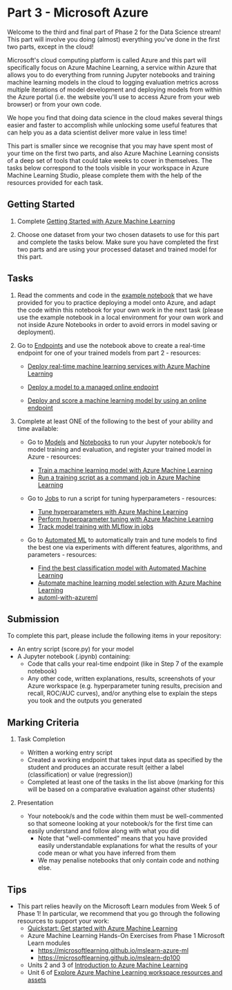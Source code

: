 # Part 3 - Microsoft Azure

Welcome to the third and final part of Phase 2 for the Data Science stream! This part will involve you doing (almost) everything you've done in the first two parts, except in the cloud!

Microsoft's cloud computing platform is called Azure and this part will specifically focus on Azure Machine Learning, a service within Azure that allows you to do everything from running Jupyter notebooks and training machine learning models in the cloud to logging evaluation metrics across multiple iterations of model development and deploying models from within the Azure portal (i.e. the website you'll use to access Azure from your web browser) or from your own code.

We hope you find that doing data science in the cloud makes several things easier and faster to accomplish while unlocking some useful features that can help you as a data scientist deliver more value in less time!

This part is smaller since we recognise that you may have spent most of your time on the first two parts, and also Azure Machine Learning consists of a deep set of tools that could take weeks to cover in themselves. The tasks below correspond to the tools visible in your workspace in Azure Machine Learning Studio, please complete them with the help of the resources provided for each task.

## Getting Started

1. Complete [Getting Started with Azure Machine Learning](../0.%20Resources/docs/getting-started-with-azure-ml.md)

2. Choose one dataset from your two chosen datasets to use for this part and complete the tasks below. Make sure you have completed the first two parts and are using your processed dataset and trained model for this part.

## Tasks

1. Read the comments and code in the [example notebook](./example.ipynb) that we have provided for you to practice deploying a model onto Azure, and adapt the code within this notebook for your own work in the next task (please use the example notebook in a local environment for your own work and not inside Azure Notebooks in order to avoid errors in model saving or deployment).

2. Go to [Endpoints](https://ml.azure.com/endpoints/realtime) and use the notebook above to create a real-time endpoint for one of your trained models from part 2 - resources:

    - [Deploy real-time machine learning services with Azure Machine Learning](https://learn.microsoft.com/en-us/training/modules/register-and-deploy-model-with-amls)

    - [Deploy a model to a managed online endpoint](https://learn.microsoft.com/en-us/training/modules/deploy-model-managed-online-endpoint)

    - [Deploy and score a machine learning model by using an online endpoint](https://learn.microsoft.com/en-us/azure/machine-learning/how-to-deploy-online-endpoints)

3. Complete at least ONE of the following to the best of your ability and time available:

    - Go to [Models](https://ml.azure.com/model/list) and [Notebooks](https://ml.azure.com/fileexplorerAzNB) to run your Jupyter notebook/s for model training and evaluation, and register your trained model in Azure - resources:
        - [Train a machine learning model with Azure Machine Learning](https://learn.microsoft.com/en-us/training/modules/train-local-model-with-azure-mls)
        - [Run a training script as a command job in Azure Machine Learning](https://learn.microsoft.com/en-us/training/modules/run-training-script-command-job-azure-machine-learning)

    - Go to [Jobs](https://ml.azure.com/experiments) to run a script for tuning hyperparameters - resources:
        - [Tune hyperparameters with Azure Machine Learning](https://learn.microsoft.com/en-us/training/modules/tune-hyperparameters-with-azure-machine-learning)
        - [Perform hyperparameter tuning with Azure Machine Learning](https://learn.microsoft.com/en-us/training/modules/perform-hyperparameter-tuning-azure-machine-learning-pipelines)
        - [Track model training with MLflow in jobs](https://learn.microsoft.com/en-us/training/modules/train-models-training-mlflow-jobs)

    - Go to [Automated ML](https://ml.azure.com/automl/welcome) to automatically train and tune models to find the best one via experiments with different features, algorithms, and parameters - resources:
        - [Find the best classification model with Automated Machine Learning](https://learn.microsoft.com/en-us/training/modules/find-best-classification-model-automated-machine-learning)
        - [Automate machine learning model selection with Azure Machine Learning](https://learn.microsoft.com/en-us/training/modules/automate-model-selection-with-azure-automl)
        - [automl-with-azureml](https://github.com/Azure/azureml-examples/tree/main/v1/python-sdk/tutorials/automl-with-azureml)

## Submission

To complete this part, please include the following items in your repository:

- An entry script (score.py) for your model
- A Jupyter notebook (.ipynb) containing:
    - Code that calls your real-time endpoint (like in Step 7 of the example notebook)
    - Any other code, written explanations, results, screenshots of your Azure workspace (e.g. hyperparameter tuning results, precision and recall, ROC/AUC curves), and/or anything else to explain the steps you took and the outputs you generated

## Marking Criteria

1. Task Completion
    - Written a working entry script
    - Created a working endpoint that takes input data as specified by the student and produces an accurate result (either a label (classification) or value (regression))
    - Completed at least one of the tasks in the list above (marking for this will be based on a comparative evaluation against other students)

2. Presentation
    - Your notebook/s and the code within them must be well-commented so that someone looking at your notebook/s for the first time can easily understand and follow along with what you did
        - Note that "well-commented" means that you have provided easily understandable explanations for what the results of your code mean or what you have inferred from them
        - We may penalise notebooks that only contain code and nothing else.

## Tips

- This part relies heavily on the Microsoft Learn modules from Week 5 of Phase 1! In particular, we recommend that you go through the following resources to support your work:
    - [Quickstart: Get started with Azure Machine Learning](https://learn.microsoft.com/en-gb/azure/machine-learning/tutorial-azure-ml-in-a-day)
    - Azure Machine Learning Hands-On Exercises from Phase 1 Microsoft Learn modules
        - https://microsoftlearning.github.io/mslearn-azure-ml
        - https://microsoftlearning.github.io/mslearn-dp100
    - Units 2 and 3 of [Introduction to Azure Machine Learning](https://learn.microsoft.com/en-us/training/modules/intro-to-azure-ml/2-what-is-azure-ml)
    - Unit 6 of [Explore Azure Machine Learning workspace resources and assets](https://learn.microsoft.com/en-us/training/modules/explore-azure-machine-learning-workspace-resources-assets/5-run-jobs)

